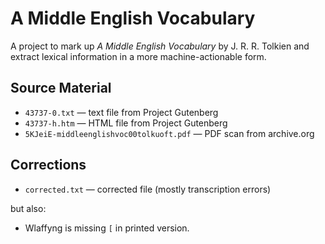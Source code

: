 # A Middle English Vocabulary

A project to mark up _A Middle English Vocabulary_ by J. R. R. Tolkien and extract lexical information in a more machine-actionable form.


## Source Material

* `43737-0.txt` — text file from Project Gutenberg
* `43737-h.htm` — HTML file from Project Gutenberg
* `5KJeiE-middleenglishvoc00tolkuoft.pdf` — PDF scan from archive.org


## Corrections

* `corrected.txt` — corrected file (mostly transcription errors)

but also:

* Wlaffyng is missing `[` in printed version.
